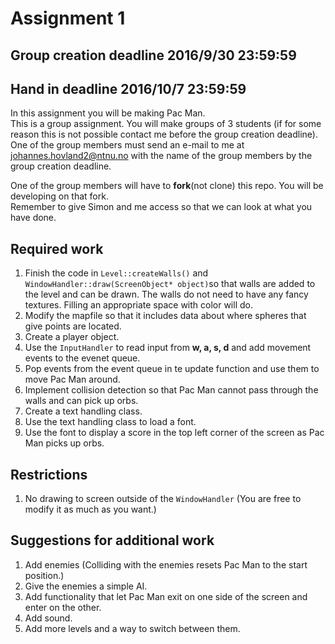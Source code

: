 # Assignment 1

## Group creation deadline 2016/9/30 23:59:59
## Hand in deadline 2016/10/7 23:59:59

In this assignment you will be making Pac Man.  
This is a group assignment. You will make groups of 3 students (if for some reason this is not possible contact me before the group creation deadline). One of the group members must send an e-mail to me at johannes.hovland2@ntnu.no with the name of the group members by the group creation deadline.

One of the group members will have to **fork**(not clone) this repo. You will be developing on that fork.  
Remember to give Simon and me access so that we can look at what you have done.

## Required work
1. Finish the code in ```Level::createWalls()``` and ```WindowHandler::draw(ScreenObject* object)```so that walls are added to the level and can be drawn. The walls do not need to have any fancy textures. Filling an appropriate space with color will do.
2. Modify the mapfile so that it includes data about where spheres that give points are located.
2. Create a player object.
  3. Use the ```InputHandler``` to read input from **w, a, s, d** and add movement events to the evenet queue.
  4. Pop events from the event queue in te update function and use them to move Pac Man around.
  4. Implement collision detection so that Pac Man cannot pass through the walls and can pick up orbs.
5. Create a text handling class.
  6. Use the text handling class to load a font.
  7. Use the font to display a score in the top left corner of the screen as Pac Man picks up orbs.

## Restrictions
1. No drawing to screen outside of the ```WindowHandler``` (You are free to modify it as much as you want.)


## Suggestions for additional work
1. Add enemies (Colliding with the enemies resets Pac Man to the start position.)
  2. Give the enemies a simple AI.
2. Add functionality that let Pac Man exit on one side of the screen and enter on the other.
3. Add sound.
4. Add more levels and a way to switch between them.


